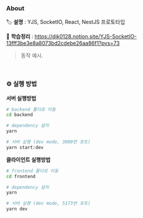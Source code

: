 ### About

🏷️ **설명** : YJS, SocketIO, React, NestJS 프로토타입

🔖 **학습정리** : https://djk0128.notion.site/YJS-SocketIO-13fff3be3e8a8073bd2cdebe26aa86f1?pvs=73

> 동작 예시.

<br>

### ⚙️ 실행 방법

**서버 실행방법**

```bash
# backend 폴더로 이동
cd backend

# dependency 설치
yarn

# 서버 실행 (dev mode, 3000번 포트)
yarn start:dev
```

**클라이언트 실행방법**

```bash
# frontend 폴더로 이동
cd frontend

# dependency 설치
yarn

# 서버 실행 (dev mode, 5173번 포트)
yarn dev
```
